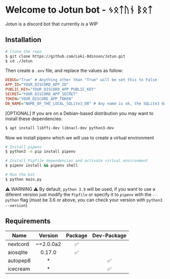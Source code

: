 # Welcome to Jotun bot - ᛃᛟᛏᚢᚾ ᛒᛟᛏ

Jotun is a discord bot that currently is a WIP

## Installation
```bash
# Clone the repo
$ git clone https://github.com/Loki-0dinson/Jotun.git
$ cd ./Jotun
```

Then create a `.env` file, and replace the values as follow:
```ini
DEBUG="True" # Anything other than "True" will be set this to False
APP_ID="YOUR_DISCORD_APP_ID"
PUBLIC_KEY="YOUR_DISCORD_APP_PUBLIC_KEY"
SECRET="YOUR_DISCORD_APP_SECRET"
TOKEN="YOUR_DISCORD_APP_TOKEN"
DB_NAME="NAME_OF_THE_LOCAL_SQLite3_DB" # Any name is ok, the SQLite3 database file will be created using this name 
```

[OPTIONAL] If you are on a Debian-based distribution you may want to install these dependencies:
```bash
$ apt install libffi-dev libnacl-dev python3-dev
```

Now we install pipenv which we will use to create a virtual environment
```bash
# Install pipenv
$ python3 -m pip install pipenv

# Install Pipfile dependencies and activate virtual environment
$ pipenv install && pipenv shell

# Run the bot
$ python main.py
```
⚠ WARNING ⚠ By default, `python 3.9` will be used, if you want to use a diferent version just modify the `Pipfile` or
specify it to `pipenv` with the `--python` flag (must be 3.6 or above, you can check your version with `python3 --version`)

## Requirements
| Name  | Version | Package | Dev-Package |
| ------------- |:-------------:|:-------------:|:-------------:|
| nextcord    | ~=2.0.0a2 | ✅ |  |
| aiosqlite     | 0.17.0 | ✅ |  |
| autopep8      | * |  | ✅ |
| icecream      | * |  | ✅ |
